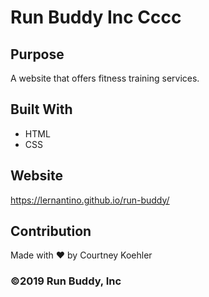 # Run Buddy Inc Cccc

## Purpose
A website that offers fitness training services.

## Built With
* HTML
* CSS

## Website
https://lernantino.github.io/run-buddy/

## Contribution
Made with ❤️ by Courtney Koehler

### ©️2019 Run Buddy, Inc

